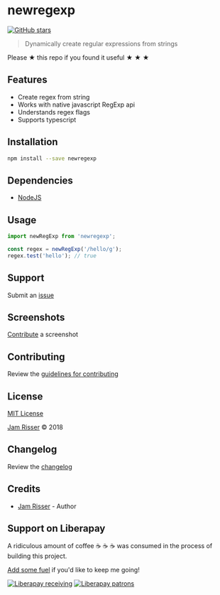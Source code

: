 # newregexp

[![GitHub stars](https://img.shields.io/github/stars/codejamninja/newregexp.svg?style=social&label=Stars)](https://github.com/codejamninja/newregexp)

> Dynamically create regular expressions from strings

Please ★ this repo if you found it useful ★ ★ ★


## Features

* Create regex from string
* Works with native javascript RegExp api
* Understands regex flags
* Supports typescript


## Installation

```sh
npm install --save newregexp
```


## Dependencies

* [NodeJS](https://nodejs.org)


## Usage

```js
import newRegExp from 'newregexp';

const regex = newRegExp('/hello/g');
regex.test('hello'); // true
```


## Support

Submit an [issue](https://github.com/codejamninja/newregexp/issues/new)


## Screenshots

[Contribute](https://github.com/codejamninja/newregexp/blob/master/CONTRIBUTING.md) a screenshot


## Contributing

Review the [guidelines for contributing](https://github.com/codejamninja/newregexp/blob/master/CONTRIBUTING.md)


## License

[MIT License](https://github.com/codejamninja/newregexp/blob/master/LICENSE)

[Jam Risser](https://codejam.ninja) © 2018


## Changelog

Review the [changelog](https://github.com/codejamninja/newregexp/blob/master/CHANGELOG.md)


## Credits

* [Jam Risser](https://codejam.ninja) - Author


## Support on Liberapay

A ridiculous amount of coffee ☕ ☕ ☕ was consumed in the process of building this project.

[Add some fuel](https://liberapay.com/codejamninja/donate) if you'd like to keep me going!

[![Liberapay receiving](https://img.shields.io/liberapay/receives/codejamninja.svg?style=flat-square)](https://liberapay.com/codejamninja/donate)
[![Liberapay patrons](https://img.shields.io/liberapay/patrons/codejamninja.svg?style=flat-square)](https://liberapay.com/codejamninja/donate)
